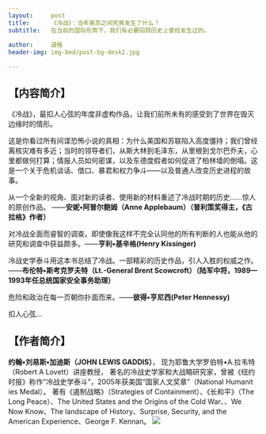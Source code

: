 ```yaml
---
layout:     post
title:      《冷战》：当年美苏之间究竟发生了什么？
subtitle:   在当前的国际形势下，我们有必要回顾历史上曾经发生过的。
     
author:     道格
header-img: img-bed/post-bg-desk2.jpg

---
```

## **【内容简介】**

《冷战》，最扣人心弦的年度非虚构作品，让我们前所未有的感受到了世界在毁灭边缘时的情形。

这是你看过所有间谍恐怖小说的真相：为什么美国和苏联陷入高度僵持；我们曾经离核灾难有多近；当时的领导者们，从斯大林到毛泽东，从里根到戈尔巴乔夫，心里都做何打算；情报人员如何密谋，以及东德度假者如何促进了柏林墙的倒塌。这是一个关于危机谈话、借口、暴君和权力争斗——以及普通人改变历史进程的故事。

从一个全新的视角、面对新的读者、使用新的材料重述了冷战时期的历史……惊人的原创作品。 ——**安妮•阿普尔鲍姆（Anne Applebaum）（普利策奖得主，《古拉格》作者）**

对冷战全面而睿智的调查。即使像我这样不完全认同他的所有判断的人也能从他的研究和调查中获益颇多。——**亨利•基辛格(Henry Kissinger)**

冷战史学泰斗用这本书总结了冷战。一部精彩的历史作品，引人入胜的权威之作。——**布伦特•斯考克罗夫特（Lt.-General Brent Scowcroft）（陆军中将，1989—1993年任总统国家安全事务助理）**

危险和政治在每一页朝你扑面而来。——**彼得•亨尼西(Peter Hennessy)**

扣人心弦...

## **【作者简介】**

**约翰•刘易斯•加迪斯（JOHN LEWIS GADDIS）**，
现为耶鲁大学罗伯特•A.拉韦特（Robert A Lovett）讲座教授，
著名的冷战史学家和大战略研究家，曾被《纽约时报》称作“冷战史学泰斗”，2005年获美国“国家人文奖章”（National Humanit ies Medal）。
著有《遏制战略》（Strategies of Containment）、《长和平》（The Long Peace）、The United States and the Origins of the Cold War、、We Now Know、The landscape of History、Surprise, Security, and the American Experience、George F. Kennan。
![](https://github.com/DS-Reading/DS-Reading.github.io/blob/master/img-bed/%E5%86%B7%E6%88%98.jpg?raw=true)
